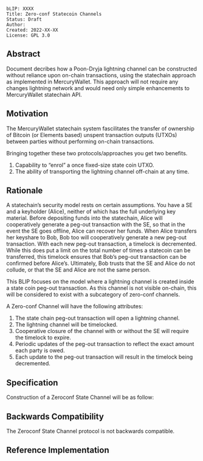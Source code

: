 ```
bLIP: XXXX
Title: Zero-conf Statecoin Channels
Status: Draft
Author: 
Created: 2022-XX-XX
License: GPL 3.0
```

## Abstract

Document decribes how a Poon-Dryja lightning channel can be constructed without reliance upon on-chain transactions, using the statechain approach as implemented in MercuryWallet.  This approach will not require any changes lightning network and would need only simple enhancements to MercuryWallet statechain API.

## Motivation

The MercuryWallet statechain system fascilitates the transfer of ownership of Bitcoin (or Elements based) unspent transaction outputs (UTXOs) between parties without performing on-chain transactions.

Bringing together these two protocols/approaches you get two benefits.
1. Capability to “enrol” a once fixed-size state coin UTXO.
2. The ability of transporting the lightning channel off-chain at any time.

## Rationale

A statechain’s security model rests on certain assumptions. You have a SE and a keyholder (Alice), neither of which has the full underlying key material. Before depositing funds into the statechain, Alice will cooperatively generate a peg-out transaction with the SE, so that in the event the SE goes offline, Alice can recover her funds. When Alice transfers her keyshare to Bob, Bob too will cooperatively generate a new peg-out transaction. With each new peg-out transaction, a timelock is decremented. While this does put a limit on the total number of times a statecoin can be transferred, this timelock ensures that Bob’s peg-out transaction can be confirmed before Alice’s. Ultimately, Bob trusts that the SE and Alice do not collude, or that the SE and Alice are not the same person.

This BLIP focuses on the model where a lightning channel is created inside a state coin peg-out transaction.  As this channel is not visible on-chain, this will be considered to exist with a subcategory of zero-conf channels.

A Zero-conf Channel will have the following attributes:
1. The state chain peg-out transaction will open a lightning channel.
2. The lightning channel will be timelocked.
3. Cooperative closure of the channel with or without the SE will require the timelock to expire.
4. Periodic updates of the peg-out transaction to reflect the exact amount each party is owed.
5. Each update to the peg-out transaction will result in the timelock being decremented.

## Specification

Construction of a Zeroconf State Channel will be as follow:

## Backwards Compatibility

The Zeroconf State Channel protocol is not backwards compatible.

## Reference Implementation
